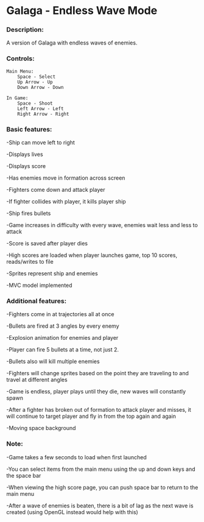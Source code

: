 # Galaga - Endless Wave Mode

### Description:
A version of Galaga with endless waves of enemies.

### Controls:

    Main Menu:
        Space - Select
        Up Arrow - Up
        Down Arrow - Down
    
    In Game:
        Space - Shoot
        Left Arrow - Left
        Right Arrow - Right

### Basic features:
-Ship can move left to right

-Displays lives

-Displays score

-Has enemies move in formation across screen

-Fighters come down and attack player

-If fighter collides with player, it kills player ship

-Ship fires bullets

-Game increases in difficulty with every wave, enemies wait less and less to attack

-Score is saved after player dies

-High scores are loaded when player launches game, top 10 scores, reads/writes to file

-Sprites represent ship and enemies

-MVC model implemented

### Additional features:
-Fighters come in at trajectories all at once

-Bullets are fired at 3 angles by every enemy

-Explosion animation for enemies and player

-Player can fire 5 bullets at a time, not just 2.

-Bullets also will kill multiple enemies

-Fighters will change sprites based on the point they are traveling to and travel at different angles

-Game is endless, player plays until they die, new waves will constantly spawn

-After a fighter has broken out of formation to attack player and misses, it will continue to target player and fly in from the top again and again

-Moving space background

### Note:
-Game takes a few seconds to load when first launched

-You can select items from the main menu using the up and down keys and the space bar

-When viewing the high score page, you can push space bar to return to the main menu

-After a wave of enemies is beaten, there is a bit of lag as the next wave is created (using OpenGL instead would help with this)
